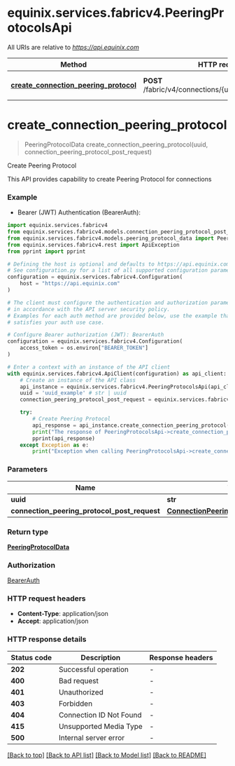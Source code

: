 # equinix.services.fabricv4.PeeringProtocolsApi

All URIs are relative to *https://api.equinix.com*

Method | HTTP request | Description
------------- | ------------- | -------------
[**create_connection_peering_protocol**](PeeringProtocolsApi.md#create_connection_peering_protocol) | **POST** /fabric/v4/connections/{uuid}/peeringProtocols | Create Peering Protocol


# **create_connection_peering_protocol**
> PeeringProtocolData create_connection_peering_protocol(uuid, connection_peering_protocol_post_request)

Create Peering Protocol

This API provides capability to create Peering Protocol for connections

### Example

* Bearer (JWT) Authentication (BearerAuth):

```python
import equinix.services.fabricv4
from equinix.services.fabricv4.models.connection_peering_protocol_post_request import ConnectionPeeringProtocolPostRequest
from equinix.services.fabricv4.models.peering_protocol_data import PeeringProtocolData
from equinix.services.fabricv4.rest import ApiException
from pprint import pprint

# Defining the host is optional and defaults to https://api.equinix.com
# See configuration.py for a list of all supported configuration parameters.
configuration = equinix.services.fabricv4.Configuration(
    host = "https://api.equinix.com"
)

# The client must configure the authentication and authorization parameters
# in accordance with the API server security policy.
# Examples for each auth method are provided below, use the example that
# satisfies your auth use case.

# Configure Bearer authorization (JWT): BearerAuth
configuration = equinix.services.fabricv4.Configuration(
    access_token = os.environ["BEARER_TOKEN"]
)

# Enter a context with an instance of the API client
with equinix.services.fabricv4.ApiClient(configuration) as api_client:
    # Create an instance of the API class
    api_instance = equinix.services.fabricv4.PeeringProtocolsApi(api_client)
    uuid = 'uuid_example' # str | uuid
    connection_peering_protocol_post_request = equinix.services.fabricv4.ConnectionPeeringProtocolPostRequest() # ConnectionPeeringProtocolPostRequest | 

    try:
        # Create Peering Protocol
        api_response = api_instance.create_connection_peering_protocol(uuid, connection_peering_protocol_post_request)
        print("The response of PeeringProtocolsApi->create_connection_peering_protocol:\n")
        pprint(api_response)
    except Exception as e:
        print("Exception when calling PeeringProtocolsApi->create_connection_peering_protocol: %s\n" % e)
```



### Parameters


Name | Type | Description  | Notes
------------- | ------------- | ------------- | -------------
 **uuid** | **str**| uuid | 
 **connection_peering_protocol_post_request** | [**ConnectionPeeringProtocolPostRequest**](ConnectionPeeringProtocolPostRequest.md)|  | 

### Return type

[**PeeringProtocolData**](PeeringProtocolData.md)

### Authorization

[BearerAuth](../README.md#BearerAuth)

### HTTP request headers

 - **Content-Type**: application/json
 - **Accept**: application/json

### HTTP response details

| Status code | Description | Response headers |
|-------------|-------------|------------------|
**202** | Successful operation |  -  |
**400** | Bad request |  -  |
**401** | Unauthorized |  -  |
**403** | Forbidden |  -  |
**404** | Connection ID Not Found |  -  |
**415** | Unsupported Media Type |  -  |
**500** | Internal server error |  -  |

[[Back to top]](#) [[Back to API list]](../README.md#documentation-for-api-endpoints) [[Back to Model list]](../README.md#documentation-for-models) [[Back to README]](../README.md)

